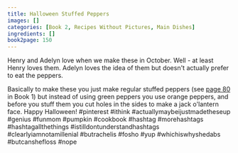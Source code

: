 ```yaml
---
title: Halloween Stuffed Peppers
images: []
categories: [Book 2, Recipes Without Pictures, Main Dishes]
ingredients: []
book2page: 150
---
```


Henry and Adelyn love when we make these in October. Well - at least Henry loves them. Adelyn loves the idea of them but doesn't actually prefer to eat the peppers. 

Basically to make these you just make regular stuffed peppers (see [page 80](Hot_Ham_Water_Courtesy_of_Lindsay_Bluth.md) in Book 1) but instead of using green peppers you use orange peppers, and before you stuff them you cut holes in the sides to make a jack o'lantern face. Happy Halloween! #pinterest #ithink #actuallymaybeijustmadetheseup #genius #funmom #pumpkin #cookbook #hashtag #morehashtags #hashtagallthethings #istilldontunderstandhashtags #clearlyiamnotamillenial #butrachelis #fosho #yup #whichiswhyshedabs #butcanshefloss #nope